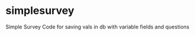 simplesurvey
============

Simple Survey Code for saving vals in db with variable fields and questions
